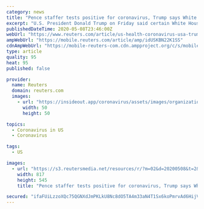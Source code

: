 ```yaml
---
category: news
title: "Pence staffer tests positive for coronavirus, Trump says White House staffers wearing masks"
excerpt: "U.S. President Donald Trump on Friday said certain White House staff members have started wearing face masks, one day after the White House said his personal valet had tested positive for the novel coronavirus."
publishedDateTime: 2020-05-08T23:46:00Z
webUrl: "https://www.reuters.com/article/us-health-coronavirus-usa-trump/pence-staffer-tests-positive-for-coronavirus-trump-says-white-house-staffers-wearing-masks-idUSKBN22K1SS?feedType=RSS&feedName=topNews"
ampWebUrl: "https://mobile.reuters.com/article/amp/idUSKBN22K1SS"
cdnAmpWebUrl: "https://mobile-reuters-com.cdn.ampproject.org/c/s/mobile.reuters.com/article/amp/idUSKBN22K1SS"
type: article
quality: 95
heat: 95
published: false

provider:
  name: Reuters
  domain: reuters.com
  images:
    - url: "https://insideout.app/coronavirus/assets/images/organizations/reuters.com-50x50.jpg"
      width: 50
      height: 50

topics:
  - Coronavirus in US
  - Coronavirus

tags:
  - US

images:
  - url: "https://s3.reutersmedia.net/resources/r/?m=02&d=20200508&t=2&i=1517991879&w=&fh=545px&fw=&ll=&pl=&sq=&r=LYNXMPEG471VP"
    width: 817
    height: 545
    title: "Pence staffer tests positive for coronavirus, Trump says White House staffers wearing masks"

secured: "ifaFUiLzzoXQc75QGNXdJmPKLkU8Nc8dO5TA4m33aN4T1Sx6koPmrvAd6HijVKC79TidkNGWxIa3Jq9IIVY7bgtfmHtCNrTG+facZGCHp5Qatt/do1OymTM9gGAaUdj4DCXd8ORGYl6RTHPjfZx62dzciTML7qDBtPozIDF8eLfFIUPRAnlRejcL9hW9GzSW/yHWnXbPFX0E02R6pMaSTiLgqeblJP22efjfUqWCXQa3mNzr2uEMovW6sNcd6RhP3IHtswCS23WErQ4lFU7m0voIgqUtHiPdEMFxnQ23KbuRlvNLyn7ehSKBckjIzvze5EeqeSL4Iy7i2/GOE6B/8JjKrZP0lo2HZod03G7GaIy8X1LDcOc586YLaNUobJrvGwBk42EJG1z6A8m9z+PPPEN/RapoZtjnuuJli0cG2/3jQV5wCeLZilrPjOY/ggDcYLVoIu1rZcxYkccM7Aah77XEL4bonjf/wxAOCdzbm1s=;C189/xeFZepIUKN6Kl5jkg=="
---
```


